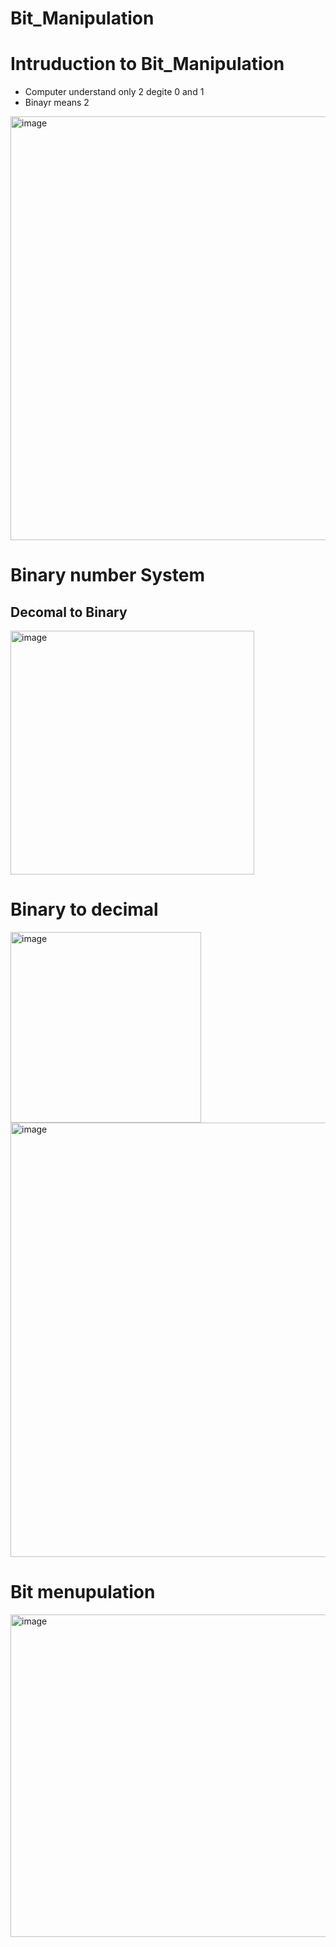 # Bit_Manipulation

# Intruduction to Bit_Manipulation
- Computer understand only 2 degite 0 and 1
- Binayr means 2

<img width="678" alt="image" src="https://user-images.githubusercontent.com/78966839/200877845-cf14f63d-a163-46a8-b8ee-d567eaa3febb.png">

# Binary number System

## Decomal to Binary

<img width="390" alt="image" src="https://user-images.githubusercontent.com/78966839/200885425-1b331af4-b740-4c4d-9a2d-e40d625dd141.png">

# Binary to decimal

<img width="305" alt="image" src="https://user-images.githubusercontent.com/78966839/200885769-febad808-d154-4ecb-ba92-dff2afd2e17e.png">

<img width="695" alt="image" src="https://user-images.githubusercontent.com/78966839/200886921-7377bbf3-c93e-4e51-88b5-072d7b84a99a.png">

# Bit menupulation 

<img width="516" alt="image" src="https://user-images.githubusercontent.com/78966839/200887926-50629f7e-f7fa-463e-aa7c-6142f9485d5a.png">







